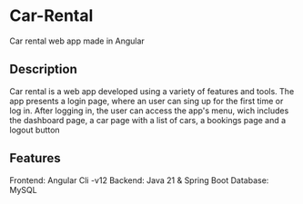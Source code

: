 # Car-Rental
Car rental web app made in Angular

## Description
Car rental is a web app developed using a variety of features and tools. The app presents a login page, where an user can sing up for the first time or log in. After logging in, the user can access the app's menu, wich includes the dashboard page, a car page with a list of cars, a bookings page and a logout button

## Features
Frontend: Angular Cli -v12
Backend: Java 21 & Spring Boot
Database: MySQL
